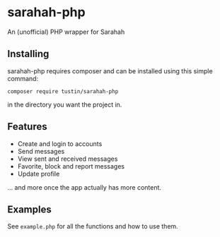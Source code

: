 # sarahah-php
An (unofficial) PHP wrapper for Sarahah

## Installing
sarahah-php requires composer and can be installed using this simple command:

`composer require tustin/sarahah-php`

in the directory you want the project in.

## Features
- Create and login to accounts
- Send messages
- View sent and received messages
- Favorite, block and report messages
- Update profile

... and more once the app actually has more content.

## Examples
See `example.php` for all the functions and how to use them.
